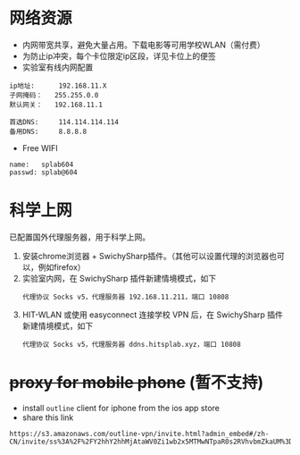 
# 网络资源
* 内网带宽共享，避免大量占用。下载电影等可用学校WLAN（需付费）
* 为防止ip冲突，每个卡位限定ip区段，详见卡位上的便签
* 实验室有线内网配置
```
ip地址:      192.168.11.X
子网掩码：   255.255.0.0
默认网关：   192.168.11.1

首选DNS:     114.114.114.114
备用DNS:     8.8.8.8
```
* Free WIFI
```
name:   splab604
passwd: splab@604
```

# 科学上网

已配置国外代理服务器，用于科学上网。
1. 安装chrome浏览器 + SwichySharp插件。（其他可以设置代理的浏览器也可以，例如firefox）
2. 实验室内网，在 SwichySharp 插件新建情境模式，如下
    ```
    代理协议 Socks v5，代理服务器 192.168.11.211，端口 10808
    ```
3. HIT-WLAN 或使用 easyconnect 连接学校 VPN 后，在 SwichySharp 插件新建情境模式，如下
    ```
    代理协议 Socks v5，代理服务器 ddns.hitsplab.xyz，端口 10808
    ```

# ~~proxy for mobile phone~~ (暂不支持)
* install `outline` client for iphone from the ios app store
* share this link
```
https://s3.amazonaws.com/outline-vpn/invite.html?admin_embed#/zh-CN/invite/ss%3A%2F%2FY2hhY2hhMjAtaWV0Zi1wb2x5MTMwNTpaR0s2RVhvbmZkaUM%3D%40205.185.117.151%3A20162%2F%3Foutline%3D1
```


